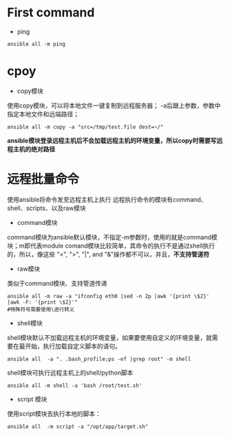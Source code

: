 # First command
- ping
```
ansible all -m ping
```
# cpoy
- copy模块

使用copy模块，可以将本地文件一键复制到远程服务器； 
-a后跟上参数，参数中指定本地文件和远端路径；
```
ansible all -m copy -a "src=/tmp/test.file dest=~/"
```
**ansible模块登录远程主机后不会加载远程主机的环境变量，所以copy时需要写远程主机的绝对路径**
# 远程批量命令
使用ansible将命令发至远程主机上执行
远程执行命令的模块有command、shell、scripts、以及raw模块
- command模块

command模块为ansible默认模块，不指定-m参数时，使用的就是command模块；m即代表module
comand模块比较简单，其命令的执行不是通过shell执行的，所以，像这些 "<", ">", "|", and "&"操作都不可以，并且，**不支持管道符**

- raw模块

类似于command模块、支持管道传递
```vim
ansible all -m raw -a "ifconfig eth0 |sed -n 2p |awk '{print \$2}' |awk -F: '{print \$2}'"
#特殊符号需要使用\进行转义
```

- shell模块

shell模块默认不加载远程主机的环境变量，如果要使用自定义的环境变量，就需要在最开始，执行加载自定义脚本的语句。
```
ansible all  -a ". .bash_profile;ps -ef |grep root" -m shell
```
shell模块可执行远程主机上的shell/python脚本
```
ansible all -m shell -a 'bash /root/test.sh'
```
- script 模块

使用script模块去执行本地的脚本：
```
ansible all  -m script -a "/opt/app/target.sh"
```
